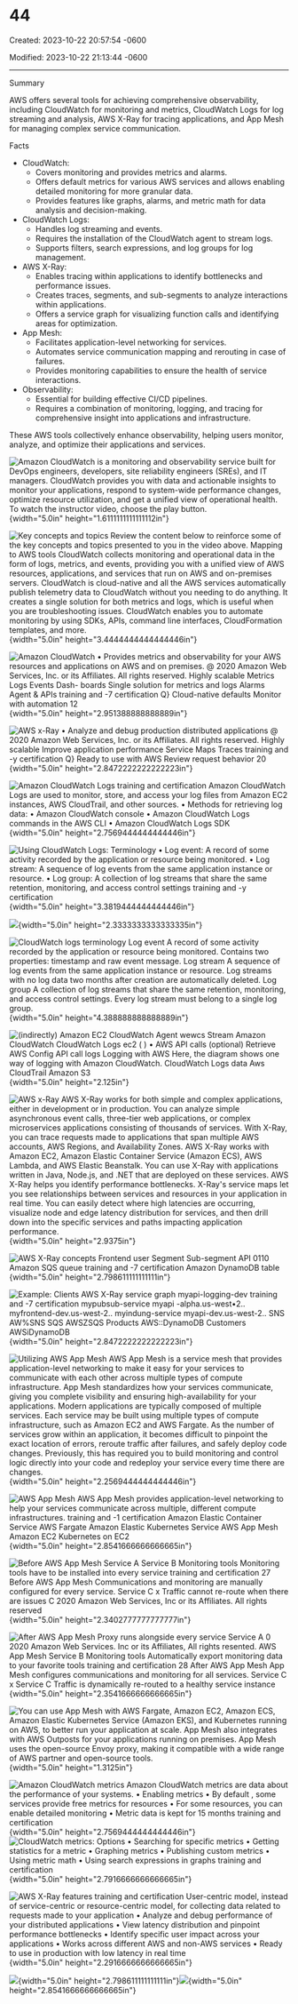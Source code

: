 # 44

Created: 2023-10-22 20:57:54 -0600

Modified: 2023-10-22 21:13:44 -0600

---

Summary

AWS offers several tools for achieving comprehensive observability, including CloudWatch for monitoring and metrics, CloudWatch Logs for log streaming and analysis, AWS X-Ray for tracing applications, and App Mesh for managing complex service communication.

Facts

- CloudWatch:
  - Covers monitoring and provides metrics and alarms.
  - Offers default metrics for various AWS services and allows enabling detailed monitoring for more granular data.
  - Provides features like graphs, alarms, and metric math for data analysis and decision-making.
- CloudWatch Logs:
  - Handles log streaming and events.
  - Requires the installation of the CloudWatch agent to stream logs.
  - Supports filters, search expressions, and log groups for log management.
- AWS X-Ray:
  - Enables tracing within applications to identify bottlenecks and performance issues.
  - Creates traces, segments, and sub-segments to analyze interactions within applications.
  - Offers a service graph for visualizing function calls and identifying areas for optimization.
- App Mesh:
  - Facilitates application-level networking for services.
  - Automates service communication mapping and rerouting in case of failures.
  - Provides monitoring capabilities to ensure the health of service interactions.
- Observability:
  - Essential for building effective CI/CD pipelines.
  - Requires a combination of monitoring, logging, and tracing for comprehensive insight into applications and infrastructure.

These AWS tools collectively enhance observability, helping users monitor, analyze, and optimize their applications and services.

![Amazon CloudWatch is a monitoring and observability service built for DevOps engineers, developers, site reliability engineers (SREs), and IT managers. CloudWatch provides you with data and actionable insights to monitor your applications, respond to system-wide performance changes, optimize resource utilization, and get a unified view of operational health. To watch the instructor video, choose the play button. ](../../../media/AWS-DevOps-Module-12-44-image1.png){width="5.0in" height="1.6111111111111112in"}



![Key concepts and topics Review the content below to reinforce some of the key concepts and topics presented to you in the video above. Mapping to AWS tools CloudWatch collects monitoring and operational data in the form of logs, metrics, and events, providing you with a unified view of AWS resources, applications, and services that run on AWS and on-premises servers. CloudWatch is cloud-native and all the AWS services automatically publish telemetry data to CloudWatch without you needing to do anything. It creates a single solution for both metrics and logs, which is useful when you are troubleshooting issues. CloudWatch enables you to automate monitoring by using SDKs, APIs, command line interfaces, CloudFormation templates, and more. ](../../../media/AWS-DevOps-Module-12-44-image2.png){width="5.0in" height="3.4444444444444446in"}

![Amazon CloudWatch • Provides metrics and observability for your AWS resources and applications on AWS and on premises. @ 2020 Amazon Web Services, Inc. or its Affiliates. All rights reserved. Highly scalable Metrics Logs Events Dash- boards Single solution for metrics and logs Alarms Agent & APIs training and -7 certification Q} Cloud-native defaults Monitor with automation 12 ](../../../media/AWS-DevOps-Module-12-44-image3.png){width="5.0in" height="2.951388888888889in"}





![AWS x-Ray • Analyze and debug production distributed applications @ 2020 Amazon Web Services, Inc. or its Affiliates. All rights reserved. Highly scalable Improve application performance Service Maps Traces training and -y certification Q} Ready to use with AWS Review request behavior 20 ](../../../media/AWS-DevOps-Module-12-44-image4.png){width="5.0in" height="2.8472222222222223in"}



![Amazon CloudWatch Logs training and certification Amazon CloudWatch Logs are used to monitor, store, and access your log files from Amazon EC2 instances, AWS CloudTrail, and other sources. • Methods for retrieving log data: • Amazon CloudWatch console • Amazon CloudWatch Logs commands in the AWS CLI • Amazon CloudWatch Logs SDK ](../../../media/AWS-DevOps-Module-12-44-image5.png){width="5.0in" height="2.7569444444444446in"}



![Using CloudWatch Logs: Terminology • Log event: A record of some activity recorded by the application or resource being monitored. • Log stream: A sequence of log events from the same application instance or resource. • Log group: A collection of log streams that share the same retention, monitoring, and access control settings training and -y certification ](../../../media/AWS-DevOps-Module-12-44-image6.png){width="5.0in" height="3.3819444444444446in"}



![](../../../media/AWS-DevOps-Module-12-44-image7.png){width="5.0in" height="2.3333333333333335in"}



![CloudWatch logs terminology Log event A record of some activity recorded by the application or resource being monitored. Contains two properties: timestamp and raw event message. Log stream A sequence of log events from the same application instance or resource. Log streams with no log data two months after creation are automatically deleted. Log group A collection of log streams that share the same retention, monitoring, and access control settings. Every log stream must belong to a single log group. ](../../../media/AWS-DevOps-Module-12-44-image8.png){width="5.0in" height="4.388888888888889in"}



![(indirectly) Amazon EC2 CloudWatch Agent wewcs Stream Amazon CloudWatch CloudWatch Logs ec2 ( ) • AWS API calls (optional) Retrieve AWS Config API call logs Logging with AWS Here, the diagram shows one way of logging with Amazon CloudWatch. CloudWatch Logs data Aws CloudTrail Amazon S3 ](../../../media/AWS-DevOps-Module-12-44-image9.png){width="5.0in" height="2.125in"}



![AWS x-Ray AWS X-Ray works for both simple and complex applications, either in development or in production. You can analyze simple asynchronous event calls, three-tier web applications, or complex microservices applications consisting of thousands of services. With X-Ray, you can trace requests made to applications that span multiple AWS accounts, AWS Regions, and Availability Zones. AWS X-Ray works with Amazon EC2, Amazon Elastic Container Service (Amazon ECS), AWS Lambda, and AWS Elastic Beanstalk. You can use X-Ray with applications written in Java, Node.js, and .NET that are deployed on these services. AWS X-Ray helps you identify performance bottlenecks. X-Ray's service maps let you see relationships between services and resources in your application in real time. You can easily detect where high latencies are occurring, visualize node and edge latency distribution for services, and then drill down into the specific services and paths impacting application performance. ](../../../media/AWS-DevOps-Module-12-44-image10.png){width="5.0in" height="2.9375in"}



![AWS X-Ray concepts Frontend user Segment Sub-segment API 0110 Amazon SQS queue training and -7 certification Amazon DynamoDB table ](../../../media/AWS-DevOps-Module-12-44-image11.png){width="5.0in" height="2.798611111111111in"}



![Example: Clients AWS X-Ray service graph myapi-logging-dev training and -7 certification mypubsub-service myapi -alpha.us-west•2.. myfrontend-dev.us-west-2.. myindung-service myapi-dev.us-west-2.. SNS AW%SNS SQS AWSZSQS Products AWS::DynamoDB Customers AWSiDynamoDB ](../../../media/AWS-DevOps-Module-12-44-image12.png){width="5.0in" height="2.8472222222222223in"}



![Utilizing AWS App Mesh AWS App Mesh is a service mesh that provides application-level networking to make it easy for your services to communicate with each other across multiple types of compute infrastructure. App Mesh standardizes how your services communicate, giving you complete visibility and ensuring high-availability for your applications. Modern applications are typically composed of multiple services. Each service may be built using multiple types of compute infrastructure, such as Amazon EC2 and AWS Fargate. As the number of services grow within an application, it becomes difficult to pinpoint the exact location of errors, reroute traffic after failures, and safely deploy code changes. Previously, this has required you to build monitoring and control logic directly into your code and redeploy your service every time there are changes. ](../../../media/AWS-DevOps-Module-12-44-image13.png){width="5.0in" height="2.2569444444444446in"}

![AWS App Mesh AWS App Mesh provides application-level networking to help your services communicate across multiple, different compute infrastructures. training and -1 certification Amazon Elastic Container Service AWS Fargate Amazon Elastic Kubernetes Service AWS App Mesh Amazon EC2 Kubernetes on EC2 ](../../../media/AWS-DevOps-Module-12-44-image14.png){width="5.0in" height="2.8541666666666665in"}



![Before AWS App Mesh Service A Service B Monitoring tools Monitoring tools have to be installed into every service training and certification 27 Before AWS App Mesh Communications and monitoring are manually configured for every service. Service C x Traffic cannot re-route when there are issues C 2020 Amazon Web Services, Inc or its Affiliates. All rights reserved ](../../../media/AWS-DevOps-Module-12-44-image15.png){width="5.0in" height="2.3402777777777777in"}



![After AWS App Mesh Proxy runs alongside every service Service A 0 2020 Amazon Web Services. Inc or its Affiliates, All rights resented. AWS App Mesh Service B Monitoring tools Automatically export monitoring data to your favorite tools training and certification 28 After AWS App Mesh App Mesh configures communications and monitoring for all services. Service C x Service C Traffic is dynamically re-routed to a healthy service instance ](../../../media/AWS-DevOps-Module-12-44-image16.png){width="5.0in" height="2.3541666666666665in"}



![You can use App Mesh with AWS Fargate, Amazon EC2, Amazon ECS, Amazon Elastic Kubernetes Service (Amazon EKS), and Kubernetes running on AWS, to better run your application at scale. App Mesh also integrates with AWS Outposts for your applications running on premises. App Mesh uses the open-source Envoy proxy, making it compatible with a wide range of AWS partner and open-source tools. ](../../../media/AWS-DevOps-Module-12-44-image17.png){width="5.0in" height="1.3125in"}

![Amazon CloudWatch metrics Amazon CloudWatch metrics are data about the performance of your systems. • Enabling metrics • By default , some services provide free metrics for resources • For some resources, you can enable detailed monitoring • Metric data is kept for 15 months training and certification ](../../../media/AWS-DevOps-Module-12-44-image18.png){width="5.0in" height="2.7569444444444446in"}![CloudWatch metrics: Options • Searching for specific metrics • Getting statistics for a metric • Graphing metrics • Publishing custom metrics • Using metric math • Using search expressions in graphs training and certification ](../../../media/AWS-DevOps-Module-12-44-image19.png){width="5.0in" height="2.7916666666666665in"}



![AWS X-Ray features training and certification User-centric model, instead of service-centric or resource-centric model, for collecting data related to requests made to your application • Analyze and debug performance of your distributed applications • View latency distribution and pinpoint performance bottlenecks • Identify specific user impact across your applications • Works across different AWS and non-AWS services • Ready to use in production with low latency in real time ](../../../media/AWS-DevOps-Module-12-44-image20.png){width="5.0in" height="2.2916666666666665in"}



![](../../../media/AWS-DevOps-Module-12-44-image21.png){width="5.0in" height="2.798611111111111in"}![](../../../media/AWS-DevOps-Module-12-44-image14.png){width="5.0in" height="2.8541666666666665in"}





















